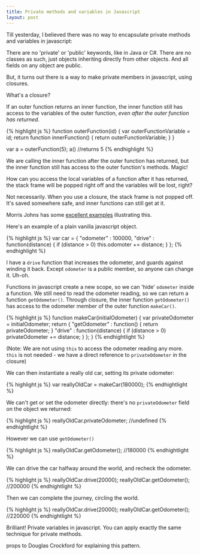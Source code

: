 ```yaml
---
title: Private methods and variables in Javascript
layout: post
---
```


Till yesterday, I believed there was no way to encapsulate private 
methods and variables in javascript: 
 
There are no 'private' or 'public' keywords, like in Java or C#. There are no classes as such, just objects inheriting directly from other objects. And all fields on any object are public. 
 
But, it turns out there is a way to make private members in javascript, using closures. 
 
What's a closure? 
 
If an outer function returns an inner function, the inner function still has access to the variables of the outer function, *even after the outer function has returned*. 
 
{% highlight js %}
function outerFunction(id) {
    var outerFunctionVariable = id;
    return function innerFunction() {
        return outerFunctionVariable;
    }
}
 
var a = outerFunction(5);
a() //returns 5
{% endhighlight %}
 
We are calling the inner function after the outer function has returned, but the inner function still has access to the outer function's methods. Magic! 
 
How can you access the local variables of a function after it has returned, the stack frame will be popped right off and the variables will be lost, right? 
 
Not necessarily. When you use a closure, the stack frame is not popped off. It's saved somewhere safe, and inner functions can still get at 
it. 
 
Morris Johns has some [excellent examples](http://blog.morrisjohns.com/javascript_closures_for_dummies.html) illustrating this.
 
Here's an example of a plain vanilla javascript object. 
 
{% highlight js %}
var car = {
    "odometer" : 100000,
    "drive" : function(distance) { 
        if (distance > 0) this.odomoter += distance; 
    }
};
{% endhighlight %}
 
I have a `drive` function that increases the odometer, and guards against winding it back. Except `odometer` is a public member, so anyone can change it. Uh-oh. 
 
Functions in javascript create a new scope, so we can 'hide' `odometer` inside a function. We still need to read the odometer reading, so we can return a function `getOdometer()`. Through closure, the inner function `getOdometer()` has access to the odometer member of the outer function `makeCar()`. 
 
{% highlight js %}
function makeCar(initialOdometer) {
    var privateOdometer = initialOdometer;
    return {
        "getOdometer" : function() { 
            return privateOdometer;
        }
        "drive" : function(distance) {
            if (distance > 0) privateOdometer += distance;
        }
    };
}
{% endhightlight %}
 
(Note: We are not using `this` to access the odometer reading any more. `this` is not needed - we have a direct reference to `privateOdometer` in the closure)
 
We can then instantiate a really old car, setting its private odometer:

{% highlight js %}
var reallyOldCar = makeCar(180000); 
{% endhightlight %}
 
We can't get or set the odometer directly: there's no `privateOdometer` field on the object we returned:

{% highlight js %}
reallyOldCar.privateOdometer; //undefined 
{% endhightlight %}
 
However we can use `getOdometer()`

{% highlight js %}
reallyOldCar.getOdometer(); //180000
{% endhightlight %}
 
We can drive the car halfway around the world, and recheck the odometer.

{% highlight js %}
reallyOldCar.drive(20000); 
reallyOldCar.getOdometer(); //200000
{% endhightlight %}
 
Then we can complete the journey, circling the world.

{% highlight js %}
reallyOldCar.drive(20000); 
reallyOldCar.getOdometer(); //220000
{% endhightlight %}
 
Brilliant! Private variables in javascript. You can apply exactly the same technique for private methods.

props to Douglas Crockford for explaining this pattern.
